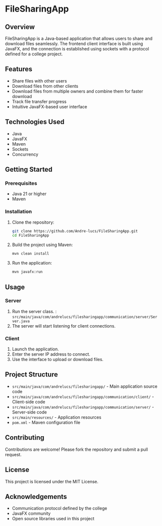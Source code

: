 # FileSharingApp

## Overview
FileSharingApp is a Java-based application that allows users to share and download files seamlessly. The frontend client interface is built using JavaFX, and the connection is established using sockets with a protocol defined for a college project.

## Features
- Share files with other users
- Download files from other clients
- Download files from multiple owners and combine them for faster download
- Track file transfer progress
- Intuitive JavaFX-based user interface

## Technologies Used
- Java
- JavaFX
- Maven
- Sockets
- Concurrency

## Getting Started

### Prerequisites
- Java 21 or higher
- Maven

### Installation
1. Clone the repository:
    ```sh
    git clone https://github.com/Andre-lucs/FileSharingApp.git
    cd FileSharingApp
    ```

2. Build the project using Maven:
    ```sh
    mvn clean install
    ```

3. Run the application:
    ```sh
    mvn javafx:run
    ```

## Usage

### Server
1. Run the server class. : `src/main/java/com/andrelucs/filesharingapp/communication/server/Server.java`
2. The server will start listening for client connections.

### Client
1. Launch the application.
2. Enter the server IP address to connect.
3. Use the interface to upload or download files.


## Project Structure
- `src/main/java/com/andrelucs/filesharingapp/` - Main application source code
- `src/main/java/com/andrelucs/filesharingapp/communication/client/` - Client-side code
- `src/main/java/com/andrelucs/filesharingapp/communication/server/` - Server-side code
- `src/main/resources/` - Application resources
- `pom.xml` - Maven configuration file

## Contributing
Contributions are welcome! Please fork the repository and submit a pull request.

## License
This project is licensed under the MIT License.

## Acknowledgements
- Communication protocol defined by the college
- JavaFX community
- Open source libraries used in this project
